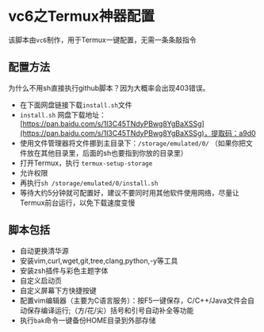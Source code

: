 # vc6之Termux神器配置
该脚本由`vc6`制作，用于Termux一键配置，无需一条条敲指令

## 配置方法
为什么不用sh直接执行github脚本？因为大概率会出现403错误。
* 在下面网盘链接下载`install.sh`文件
* `install.sh` 网盘下载地址：[https://pan.baidu.com/s/1l3C45TNdyPBwg8YgBaXSSg](https://pan.baidu.com/s/1l3C45TNdyPBwg8YgBaXSSg)，提取码：a9d0
* 使用文件管理器将文件挪到主目录下：`/storage/emulated/0/`
（如果你把文件放在其他目录里，后面的sh也要指到你放的目录里）
* 打开Termux，执行
`termux-setup-storage`
* 允许权限
* 再执行`sh /storage/emulated/0/install.sh`
* 等待大约5分钟就可配置好，建议不要同时用其他软件使用网络，尽量让Termux前台运行，以免下载速度变慢

## 脚本包括
* 自动更换清华源
* 安装vim,curl,wget,git,tree,clang,python,-y等工具
* 安装zsh插件与彩色主题字体
* 自定义启动页
* 自定义屏幕下方快捷按键
* 配置vim编辑器（主要为C语言服务）：按F5一键保存，C/C++/Java文件会自动保存编译运行;（方/花/尖）括号和引号自动补全等功能
* 执行`bak`命令一键备份HOME目录到外部存储
